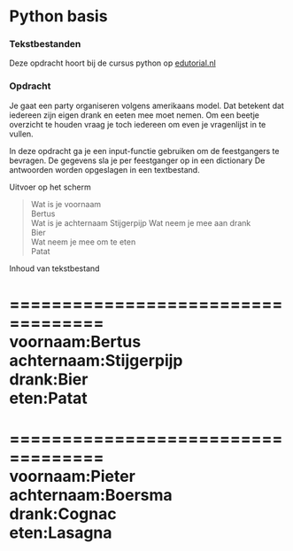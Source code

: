 # Python basis

### Tekstbestanden
Deze opdracht hoort bij de cursus python op [edutorial.nl](https://www.edutorial.nl/course/python)

### Opdracht

Je gaat een party organiseren volgens amerikaans model. Dat betekent dat iedereen zijn eigen drank en eeten mee moet nemen.
Om een beetje overzicht te houden vraag je toch iedereen om even je vragenlijst in te vullen.

In deze opdracht ga je een input-functie gebruiken om de feestgangers te bevragen.
De gegevens sla je per feestganger op in een dictionary
De antwoorden worden opgeslagen in een textbestand.

Uitvoer op het scherm
> Wat is je voornaam  
Bertus  
Wat is je achternaam
Stijgerpijp
Wat neem je mee aan drank  
Bier  
Wat neem je mee om te eten  
Patat  

Inhoud van tekstbestand

===================================  
voornaam:Bertus  
achternaam:Stijgerpijp  
drank:Bier  
eten:Patat  
===================================  

===================================  
voornaam:Pieter  
achternaam:Boersma  
drank:Cognac  
eten:Lasagna  
===================================
